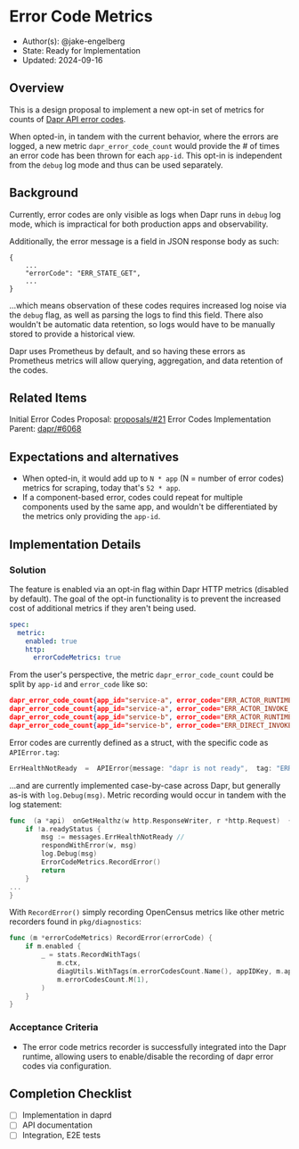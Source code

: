 # Error Code Metrics

* Author(s): @jake-engelberg
* State: Ready for Implementation
* Updated: 2024-09-16

## Overview

This is a design proposal to implement a new opt-in set of metrics for counts of [Dapr API error codes](https://docs.dapr.io/reference/api/error_codes/).

When opted-in, in tandem with the current behavior, where the errors are logged, a new metric `dapr_error_code_count` would provide the # of times an error code has been thrown for each `app-id`. This opt-in is independent from the `debug` log mode and thus can be used separately.

## Background

Currently, error codes are only visible as logs when Dapr runs in `debug` log mode, which is impractical for both production apps and observability. 

Additionally, the error message is a field in JSON response body as such:
```
{
	...
    "errorCode": "ERR_STATE_GET",
    ...
}
```
...which means observation of these codes requires increased log noise via the `debug` flag, as well as parsing the logs to find this field. There also wouldn't be automatic data retention, so logs would have to be manually stored to provide a historical view.


Dapr uses Prometheus by default, and so having these errors as Prometheus metrics will allow querying, aggregation, and data retention of the codes.

## Related Items

Initial Error Codes Proposal: [proposals/#21](https://github.com/dapr/proposals/pull/21)
Error Codes Implementation Parent: [dapr/#6068](https://github.com/dapr/dapr/issues/6068)

## Expectations and alternatives

- When opted-in, it would add up to  `N * app`  (N = number of error codes) metrics for scraping, today that's  `52 * app`.
- If a component-based error, codes could repeat for multiple components used by the same app, and wouldn't be differentiated by the metrics only providing the `app-id`.

## Implementation Details

### Solution

The feature is enabled via an opt-in flag within Dapr HTTP metrics (disabled by default). The goal of the opt-in functionality is to prevent the increased cost of additional metrics if they aren't being used.

```yaml
spec:
  metric:
    enabled: true
    http:
      errorCodeMetrics: true
```
From the user's perspective, the metric `dapr_error_code_count` could be split by `app-id` and `error_code` like so:
```json
dapr_error_code_count{app_id="service-a", error_code="ERR_ACTOR_RUNTIME_NOT_FOUND"} 4
dapr_error_code_count{app_id="service-a", error_code="ERR_ACTOR_INVOKE_METHOD"} 12
dapr_error_code_count{app_id="service-b", error_code="ERR_ACTOR_RUNTIME_NOT_FOUND"} 55
dapr_error_code_count{app_id="service-b", error_code="ERR_DIRECT_INVOKE"} 2
```

Error codes are currently defined as a struct, with the specific code as `APIError.tag`:
```go
ErrHealthNotReady  =  APIError{message: "dapr is not ready",  tag: "ERR_HEALTH_NOT_READY", httpCode: http.StatusInternalServerError,  grpcCode: grpcCodes.Internal}
```

...and are currently implemented case-by-case across Dapr, but generally as-is with `log.Debug(msg)`. Metric recording would occur in tandem with the log statement:
```go
func  (a *api)  onGetHealthz(w http.ResponseWriter, r *http.Request)  {
	if !a.readyStatus {
		msg := messages.ErrHealthNotReady //
		respondWithError(w, msg)
		log.Debug(msg)
		ErrorCodeMetrics.RecordError()
		return
	}
...
}
```

With `RecordError()` simply recording OpenCensus metrics like other metric recorders found in `pkg/diagnostics`:
```go
func (m *errorCodeMetrics) RecordError(errorCode) {
	if m.enabled {
		_ = stats.RecordWithTags(
			m.ctx,
			diagUtils.WithTags(m.errorCodesCount.Name(), appIDKey, m.appID, errorCodeKey, errorCode),
			m.errorCodesCount.M(1),
		)
	}
}
```

### Acceptance Criteria

- The error code metrics recorder is successfully integrated into the Dapr runtime, allowing users to enable/disable the recording of dapr error codes via configuration.

## Completion Checklist

- [ ] Implementation in daprd
- [ ] API documentation
- [ ] Integration, E2E tests
